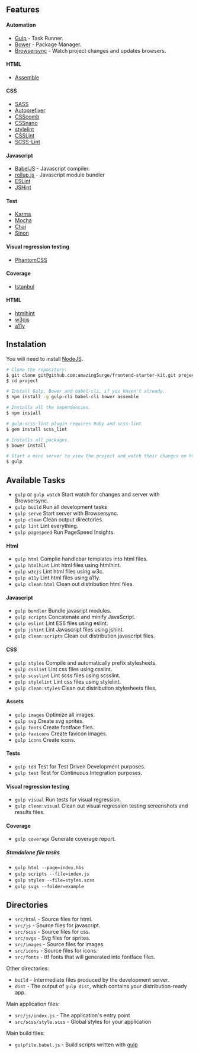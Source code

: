 ## Features

#### Automation
- [Gulp](http://gulpjs.com/) - Task Runner.
- [Bower](http://bower.io/) - Package Manager.
- [Browsersync](http://www.browsersync.io/) - Watch project changes and updates browsers.

#### HTML
- [Assemble](https://github.com/assemble/assemble/)

#### CSS
- [SASS](http://sass-lang.com/)
- [Autoprefixer](https://github.com/postcss/autoprefixer)
- [CSScomb](http://csscomb.com/)
- [CSSnano](http://cssnano.co/)
- [stylelint](http://stylelint.io/)
- [CSSLint](http://csslint.net/)
- [SCSS-Lint](https://github.com/brigade/scss-lint/)

#### Javascript
- [BabelJS](https://babeljs.io/) - Javascript compiler.
- [rollup.js](http://rollupjs.org/) - Javascript module bundler
- [ESLint](http://eslint.org/)
- [JSHint](http://jshint.com/)

#### Test
- [Karma](https://karma-runner.github.io/)
- [Mocha](http://mochajs.org/)
- [Chai](http://chaijs.com/)
- [Sinon](http://sinonjs.org/)

#### Visual regression testing
- [PhantomCSS](https://github.com/Huddle/PhantomCSS)

#### Coverage
- [Istanbul](https://github.com/gotwarlost/istanbul)

#### HTML
- [htmlhint](http://htmlhint.com)
- [w3cjs](https://github.com/thomasdavis/w3cjs)
- [a11y](https://addyosmani.com/a11y/)

## Instalation

You will need to install [NodeJS](http://nodejs.org/).

```sh
# Clone the repository.
$ git clone git@github.com:amazingSurge/frontend-starter-kit.git project
$ cd project

# Install Gulp, Bower and babel-cli, if you haven't already.
$ npm install -g gulp-cli babel-cli bower assemble

# Installs all the dependencies.
$ npm install

# gulp-scss-lint plugin requires Ruby and scss-lint
$ gem install scss_lint

# Installs all packages.
$ bower install

# Start a mini server to view the project and watch their changes on http://localhost:3000/
$ gulp
```

## Available Tasks
- `gulp` or `gulp watch` Start watch for changes and server with Browsersync.
- `gulp build` Run all development tasks
- `gulp serve` Start server with Browsersync.
- `gulp clean` Clean output directories.
- `gulp lint` Lint everything.
- `gulp pagespeed` Run PageSpeed Insights.

#### Html
- `gulp html` Complie handlebar templates into html files.
- `gulp htmlhint` Lint html files using htmlhint.
- `gulp w3cjs` Lint html files using w3c.
- `gulp a11y` Lint html files using a11y.
- `gulp clean:html` Clean out distribution html files.

#### Javascript
- `gulp bundler` Bundle javasript modules.
- `gulp scripts` Concatenate and minify JavaScript.
- `gulp eslint` Lint ES6 files using eslint.
- `gulp jshint` Lint Javascript files using jshint.
- `gulp clean:scripts` Clean out distribution javascript files.

#### CSS
- `gulp styles` Compile and automatically prefix stylesheets.
- `gulp csslint` Lint css files using csslint.
- `gulp scsslint` Lint scss files using scsslint.
- `gulp stylelint` Lint css files using stylelint.
- `gulp clean:styles` Clean out distribution stylesheets files.

#### Assets
- `gulp images` Optimize all images.
- `gulp svg` Create svg sprites.
- `gulp fonts` Create fontface files.
- `gulp favicons` Create favicon images.
- `gulp icons` Create icons.

#### Tests
- `gulp tdd` Test for Test Driven Development purposes.
- `gulp test` Test for Continuous Integration purposes.

#### Visual regression testing
- `gulp visual` Run tests for visual regression.
- `gulp clean:visual` Clean out visual regression testing screenshots and results files.

#### Coverage
- `gulp coverage` Generate coverage report.

##### Standalone file tasks
- `gulp html --page=index.hbs`
- `gulp scripts --file=index.js`
- `gulp styles --file=styles.scss`
- `gulp svgs --folder=example`

## Directories
- `src/html` - Source files for html.
- `src/js` - Source files for javascript.
- `src/scss` - Source files for css.
- `src/svgs` - Svg files for sprites.
- `src/images` - Source files for images.
- `src/icons` - Source files for icons.
- `src/fonts` - ttf fonts that will generated into fontface files.

Other directories:

- `build` - Intermediate files produced by the development server. 
- `dist` - The output of `gulp dist`, which contains your distribution-ready app.

Main application files:
- `src/js/index.js` - The application's entry point
- `src/scss/style.scss` - Global styles for your application

Main build files:

- `gulpfile.babel.js` - Build scripts written with [gulp](http://gulpjs.com/)